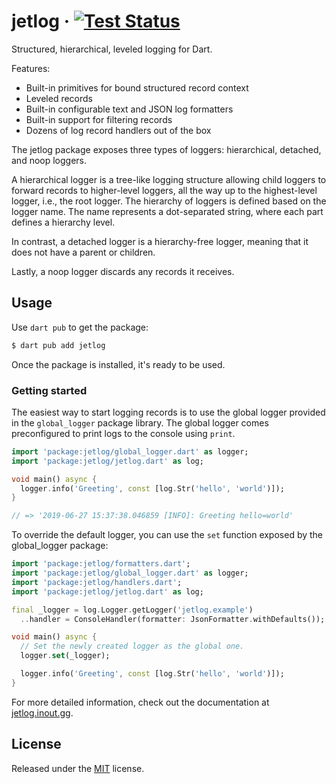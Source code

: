 # jetlog &middot; [![Test Status][gh-actions-image]][gh-actions-url]

Structured, hierarchical, leveled logging for Dart.

Features:

- Built-in primitives for bound structured record context
- Leveled records
- Built-in configurable text and JSON log formatters
- Built-in support for filtering records
- Dozens of log record handlers out of the box

The jetlog package exposes three types of loggers: hierarchical, detached, and noop loggers.

A hierarchical logger is a tree-like logging structure allowing child loggers to forward records to higher-level loggers, all the way up to the highest-level logger, i.e., the root logger. The hierarchy of loggers is defined based on the logger name. The name represents a dot-separated string, where each part defines a hierarchy level.

In contrast, a detached logger is a hierarchy-free logger, meaning that it does not have a parent or children.

Lastly, a noop logger discards any records it receives.

## Usage

Use `dart pub` to get the package:

```sh
$ dart pub add jetlog
```

Once the package is installed, it's ready to be used.

### Getting started

The easiest way to start logging records is to use the global logger provided in the `global_logger` package library. The global logger comes preconfigured to print logs to the console using `print`.

```dart
import 'package:jetlog/global_logger.dart' as logger;
import 'package:jetlog/jetlog.dart' as log;

void main() async {
  logger.info('Greeting', const [log.Str('hello', 'world')]);
}

// => '2019-06-27 15:37:38.046859 [INFO]: Greeting hello=world'
```

To override the default logger, you can use the `set` function exposed by the global_logger package:

```dart
import 'package:jetlog/formatters.dart';
import 'package:jetlog/global_logger.dart' as logger;
import 'package:jetlog/handlers.dart';
import 'package:jetlog/jetlog.dart' as log;

final _logger = log.Logger.getLogger('jetlog.example')
  ..handler = ConsoleHandler(formatter: JsonFormatter.withDefaults());

void main() async {
  // Set the newly created logger as the global one.
  logger.set(_logger);

  logger.info('Greeting', const [log.Str('hello', 'world')]);
}
```

For more detailed information, check out the documentation at [jetlog.inout.gg](https://jetlog.inout.gg).

## License

Released under the [MIT] license.

[MIT]: ./LICENSE
[gh-actions-image]: https://github.com/inoutgg/jetlog.dart/workflows/test/badge.svg
[gh-actions-url]: https://github.com/inoutgg/jetlog.dart
